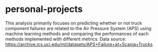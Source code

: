 # personal-projects
This analysis primarily focuses on predicting whether or not truck component failures are related to the Air Pressure System (APS) using machine learning methods and comparing the performances of each methods implemented with different metrics. Data source: https://archive.ics.uci.edu/ml/datasets/APS+Failure+at+Scania+Trucks